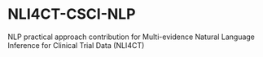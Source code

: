 # NLI4CT-CSCI-NLP
NLP practical approach contribution for Multi-evidence Natural Language Inference for Clinical Trial Data (NLI4CT) 

